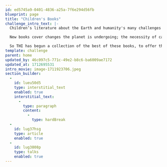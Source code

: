 ```yaml
---
id: ed5745a9-0401-4836-a25a-7f6e294d56fb
blueprint: page
title: "Children's Books"
challenge_intro_text: |-
  Children’s literature about the Earth and humanity's many challenges on it is becoming increasingly popular.

  New books cover changes the planet is undergoing; the necessity of caring for it; challenges for wildlife; respecting and loving people who may seem vastly different from ourselves; human rights; sports; cultural differences; and on to many more “non-fiction” concerns. 

  So THI has begun a collection of the best of these books, to offer them as the center of what will become an accessible, fun and instructive oasis for children. We in fact are looking for volunteers across the globe to help make this happen. Please contact peace@humanity.org if you are interested.
template: challenge
parent: home
updated_by: 46c097c5-771c-49e2-b8c6-ba6009ae7172
updated_at: 1712695531
intro_movie: image-1711923706.jpeg
section_builder:
  -
    id: lueu50d5
    type: interstitial_text
    enabled: true
    interstitial_text:
      -
        type: paragraph
        content:
          -
            type: hardBreak
  -
    id: lug37hsg
    type: article
    enabled: true
  -
    id: lug3808p
    type: talks
    enabled: true
---
```

